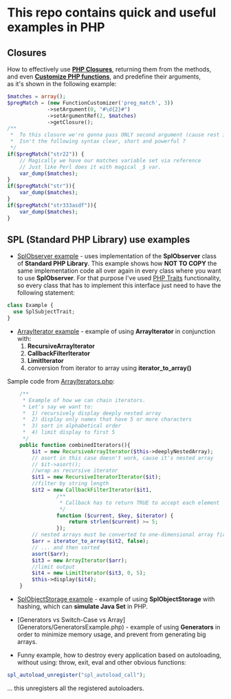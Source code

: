 # This repo contains quick and useful examples in PHP
## Closures 
How to effectively use [**PHP Closures**](Closures), returning them from the methods, <br />
and even [**Customize PHP functions**](Closures#function-customizer), and predefine their arguments, <br /> 
as it's shown in the following example: <br />
```php
$matches = array();
$pregMatch = (new FunctionCustomizer('preg_match', 3))
             ->setArgument(0, "#\d{2}#")
             ->setArgumentRef(2, $matches)
             ->getClosure();
/**
 *  To this closure we're gonna pass ONLY second argument (cause rest is already predefined).
 *  Isn't the following syntax clear, short and powerful ?
 */
if($pregMatch("str22")) {
    // Magically we have our matches variable set via reference
    // Just like Perl does it with magical _$ var.
    var_dump($matches); 
}
if($pregMatch("str")){
    var_dump($matches);
}
if($pregMatch("str333asdf")){
    var_dump($matches);
}
```
## SPL (Standard PHP Library) use examples
* [SplObserver example](SplObserver/Subject.php) - uses implementation of the **SplObserver** class of **Standard PHP Library**.
This example shows how **NOT TO COPY** the same implementation code all over again in every class where you want to use **SplObserver**.
For that purpose I've used [PHP Traits](http://php.net/manual/en/language.oop5.traits.php) functionality, so every class that has to implement this interface just need to have the following statement: 
```php
class Example {
  use SplSubjectTrait;
}
```
* [ArrayIterator example](SplIterators/ArrayIterators.php) - example of using **ArrayIterator** in conjunction with:
  1. **RecursiveArrayIterator**
  2. **CallbackFilterIterator**
  3. **LimitIterator**
  4. conversion from iterator to array using **iterator_to_array()**

Sample code from [ArrayIterators.php](SplIterators/ArrayIterators.php):
```php 
    /**
     * Example of how we can chain iterators.
     * Let's say we want to: 
     *  1) recursively display deeply nested array
     *  2) display only names that have 5 or more characters
     *  3) sort in alphabetical order
     *  4) limit display to first 5
     */
    public function combinedIterators(){
        $it = new RecursiveArrayIterator($this->deeplyNestedArray);
        // asort in this case doesn't work, cause it's nested array
        // $it->asort();
        //wrap as recursive iterator
        $it1 = new RecursiveIteratorIterator($it);
        //filter by string length
        $it2 = new CallbackFilterIterator($it1, 
                /** 
                 * Callback has to return TRUE to accept each element
                 */
                function ($current, $key, $iterator) {
                    return strlen($current) >= 5;
                });
        // nested arrays must be converted to one-dimensional array first
        $arr = iterator_to_array($it2, false);
        // ... and then sorted
        asort($arr);
        $it3 = new ArrayIterator($arr);
        //limit output
        $it4 = new LimitIterator($it3, 0, 5);
        $this->display($it4);
    }
```
* [SplObjectStorage example](SplObjectStorage/SplObjectStorageExample.php) - example of using **SplObjectStorage** with hashing, which can **simulate Java Set** in PHP.
* [Generators vs Switch-Case vs Array] (Generators/GeneratorsExample.php) - example of using **Generators** in order to minimize memory usage, and prevent from generating big arrays.


* Funny example, how to destroy every application based on autoloading, without using: throw, exit, eval and other obvious functions:
```php
spl_autoload_unregister("spl_autoload_call");
```
... this unregisters all the registered autoloaders.
